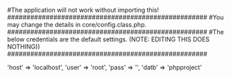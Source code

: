 #The application will not work without importing this!
####################################################
#You may change the details in core/config.class.php. 
####################################################
#The below credentials are the default settings. (NOTE: EDITING THIS DOES NOTHING))
####################################################

'host' => 'localhost',
'user' => 'root',
'pass' => '',
'datb' => 'phpproject'